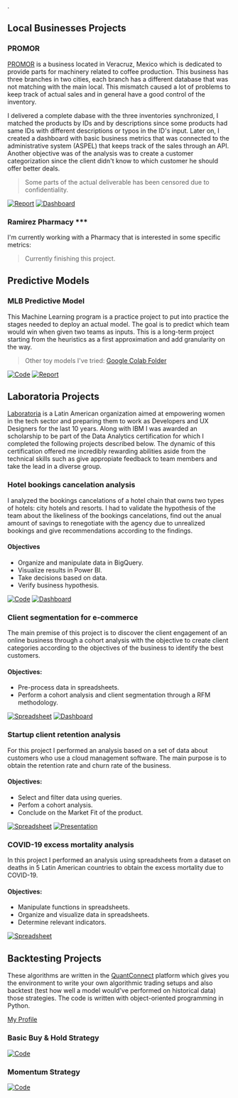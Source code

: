  .

## Local Businesses Projects

### PROMOR
[PROMOR](https://promor.com.mx) is a business located in Veracruz, Mexico which is dedicated to provide parts for machinery related to coffee production.
This business has three branches in two cities, each branch has a different database that was not matching with the main local. This mismatch caused a lot of problems to keep track of actual sales and in general have a good control of the inventory.

I delivered a complete dabase with the three inventories synchronized, I matched the products by IDs and by descriptions since some products had same IDs with different descriptions or typos in the ID's input. Later on, I created a dashboard with basic business metrics that was connected to the administrative system (ASPEL) that keeps track of the sales through an API. Another objective was of the analysis was to create a customer categorization since the client didn't know to which customer he should offer better deals.

> Some parts of the actual deliverable has been censored due to confidentiality.

[![Report](https://i.ibb.co/4Mhcp9g/IMG-5646.png)](https://docs.google.com/spreadsheets/d/1ZbB07an2mklNE_1gVujuGXXZtEe_N16yXlmU3rGZLLk/edit?usp=sharing) [![Dashboard](https://i.ibb.co/D7C7dSb/IMG-5648.png)](https://docs.google.com/spreadsheets/d/1ZbB07an2mklNE_1gVujuGXXZtEe_N16yXlmU3rGZLLk/edit?usp=sharing)

### Ramirez Pharmacy ***

I'm currently working with a Pharmacy that is interested in some specific metrics:

> Currently finishing this project.

<!-- [![Report](https://i.ibb.co/4Mhcp9g/IMG-5646.png)](https://docs.google.com/spreadsheets/d/1ZbB07an2mklNE_1gVujuGXXZtEe_N16yXlmU3rGZLLk/edit?usp=sharing) [![Dashboard](https://i.ibb.co/D7C7dSb/IMG-5648.png)](https://docs.google.com/spreadsheets/d/1ZbB07an2mklNE_1gVujuGXXZtEe_N16yXlmU3rGZLLk/edit?usp=sharing)-->

## Predictive Models

### MLB Predictive Model

This Machine Learning program is a practice project to put into practice the stages needed to deploy an actual model. The goal is to predict which team would win when given two teams as inputs. This is a long-term project starting from the heuristics as a first approximation and add granularity on the way.

> Other toy models I've tried: [Google Colab Folder](https://drive.google.com/drive/folders/1y3qT1_8lJH5UQegwCdfMF36Mj2D3973q)

[![Code](https://i.ibb.co/BTJmdKB/IMG-5650.png)](https://colab.research.google.com/drive/1q3MHa6aR42RO2Oi57NQQaj4PcJbPJbSo?usp=sharing) [![Report](https://i.ibb.co/4Mhcp9g/IMG-5646.png)](https://docs.google.com/document/d/1QmgKjw-mA4BUdXz2Nuglfu4niZjQxBFn05iG_XWR9-k/edit?usp=sharing)

## Laboratoria Projects

[Laboratoria](https://www.laboratoria.la/en) is a Latin American organization aimed at empowering women in the tech sector and preparing them to work as Developers and UX Designers for the last 10 years. Along with IBM I was awarded an scholarship to be part of the Data Analytics certification for which I completed the following projects described below. The dynamic of this certification offered me incredibly rewarding abilities aside from the technical skills such as give appropiate feedback to team members and take the lead in a diverse group.

### Hotel bookings cancelation analysis

I analyzed the bookings cancelations of a hotel chain that owns two types of hotels: city hotels and resorts. I had to validate the hypothesis of the team about the likeliness of the bookings cancelations, find out the anual amount of savings to renegotiate with the agency due to unrealized bookings and give recommendations according to the findings.

#### Objectives
  - Organize and manipulate data in BigQuery.
  - Visualize results in Power BI.
  - Take decisions based on data.
  - Verify business hypothesis.

[![Code](https://i.ibb.co/BTJmdKB/IMG-5650.png)](https://i.ibb.co/FJrMKm6/IMG-5844.jpg) [![Dashboard](https://i.ibb.co/D7C7dSb/IMG-5648.png)](https://public.tableau.com/views/CancelacionesHoteleras/Dashboard1?:language=es-ES&publish=yes&:display_count=n&:origin=viz_share_link)

### Client segmentation for e-commerce

The main premise of this project is to discover the client engagement of an online business through a cohort analysis with the objective to create client categories according to the objectives of the business to identify the best customers.

#### Objectives:
  - Pre-process data in spreadsheets.
  - Perform a cohort analysis and client segmentation through a RFM methodology.

[![Spreadsheet](https://i.ibb.co/tZ80yS2/IMG-5652.png)](https://docs.google.com/spreadsheets/d/1Fnc8J67xPdacnAQesGHWQTGlq-DqtezNb9ANnGFwK6M/edit?usp=sharing) [![Dashboard](https://i.ibb.co/D7C7dSb/IMG-5648.png)](https://datastudio.google.com/reporting/f5e05ee7-ddb1-49b4-9020-27d00dbf3862)

### Startup client retention analysis

For this project I performed an analysis based on a set of data about customers who use a cloud management software. The main purpose is to obtain the retention rate and churn rate of the business.

#### Objectives:
  - Select and filter data using queries.
  - Perfom a cohort analysis.
  - Conclude on the Market Fit of the product.

[![Spreadsheet](https://i.ibb.co/tZ80yS2/IMG-5652.png)](https://drive.google.com/drive/folders/1T_Ge-pKHu73sNytZMQMyHKUAmKRqL2hB?usp=sharing) [![Presentation](https://i.ibb.co/D7C7dSb/IMG-5648.png)](https://drive.google.com/file/d/1HEmyORCinhXA_CXbBvP9QP_UfDjoiZUP/view?usp=sharing)

### COVID-19 excess mortality analysis

In this project I performed an analysis using spreadsheets from a dataset on deaths in 5 Latin American countries to obtain the excess mortality due to COVID-19. 

#### Objectives:
  - Manipulate functions in spreadsheets.
  - Organize and visualize data in spreadsheets.
  - Determine relevant indicators.

[![Spreadsheet](https://i.ibb.co/tZ80yS2/IMG-5652.png)](https://docs.google.com/spreadsheets/d/1ZbB07an2mklNE_1gVujuGXXZtEe_N16yXlmU3rGZLLk/edit?usp=sharing)

## Backtesting Projects

These algorithms are written in the [QuantConnect](https://www.quantconnect.com) platform which gives you the environment to write your own algorithmic trading setups and also backtest (test how well a model would've performed on historical data) those strategies. The code is written with object-oriented programming in Python.

[My Profile](https://www.quantconnect.com/u/sinai-o_1)

### Basic Buy & Hold Strategy 

[![Code](https://i.ibb.co/BTJmdKB/IMG-5650.png)](https://i.ibb.co/pX8LpgM/IMG-5846.jpg)

### Momentum Strategy 

[![Code](https://i.ibb.co/BTJmdKB/IMG-5650.png)](https://i.ibb.co/tD0kQs1/IMG-5845.jpg)
